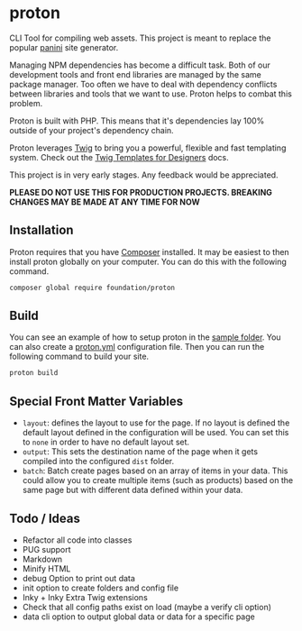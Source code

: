 # proton

CLI Tool for compiling web assets. This project is meant to replace the popular [panini](https://github.com/foundation/panini) site generator.

Managing NPM dependencies has become a difficult task. Both of our development
tools and front end libraries are managed by the same package manager. Too often
we have to deal with dependency conflicts between libraries and tools that we
want to use. Proton helps to combat this problem.

Proton is built with PHP. This means that it's dependencies lay 100% outside of
your project's dependency chain.

Proton leverages [Twig](https://twig.symfony.com) to bring you a powerful, flexible
and fast templating system. Check out the [Twig Templates for Designers](https://twig.symfony.com/doc/3.x/templates.html) docs.

This project is in very early stages. Any feedback would be appreciated.

**PLEASE DO NOT USE THIS FOR PRODUCTION PROJECTS. BREAKING CHANGES MAY BE MADE AT ANY TIME FOR NOW**

## Installation

Proton requires that you have [Composer](https://getcomposer.org) installed. It may be easiest to then install proton globally on your computer. You can do this with the following command.

```sh
composer global require foundation/proton
```

## Build

You can see an example of how to setup proton in the [sample folder](https://github.com/foundation/proton/tree/master/sample). You can also create a [proton.yml](https://github.com/foundation/proton/blob/master/proton.yml) configuration file. Then you can run the following command to build your site.

```sh
proton build
```

## Special Front Matter Variables

* `layout`: defines the layout to use for the page. If no layout is defined the default layout defined in the configuration will be used. You can set this to `none` in order to have no default layout set.
* `output`: This sets the destination name of the page when it gets compiled into the configured `dist` folder.
* `batch`: Batch create pages based on an array of items in your data. This could allow you to create multiple items (such as products) based on the same page but with different data defined within your data.


## Todo / Ideas

* Refactor all code into classes
* PUG support
* Markdown
* Minify HTML
* debug Option to print out data
* init option to create folders and config file
* Inky + Inky Extra Twig extensions
* Check that all config paths exist on load (maybe a verify cli option)
* data cli option to output global data or data for a specific page